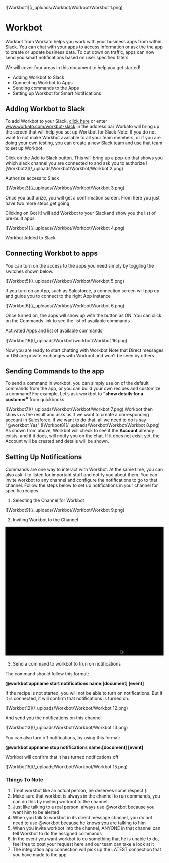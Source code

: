 ![Workbot1](/_uploads/Workbot/Workbot/Workbot 1.png)

# Workbot 

Workbot from Workato helps you work with your business apps from within Slack. You can chat with your apps to access information or ask the the app to create or update business data. To cut down on traffic, apps can now send you smart notifications based on user specified filters.

We will cover four areas in this document to help you get started!
* Adding Workbot to Slack
* Connecting Workbot to Apps
* Sending commands to the Apps
* Setting up Workbot for Smart Notifications

## Adding Workbot to Slack
To add Workbot to your Slack, [click here](https://www.workato.com/workbot-slack) or enter www.workato.com/workbot-slack in the address bar
Workato will bring up the screen that will help you set up Workbot for Slack
Note: If you do not want to not make Workbot available to all your team members, or if you are doing your own testing, you can create a new Slack team and use that team to set up Workbot.

Click on the Add to Slack button. This will bring up a pop-up that shows you which slack channel you are connected to and ask you to authorize
![Workbot2](/_uploads/Workbot/Workbot/Workbot 2.png)

Authorize access to Slack

![Workbot3](/_uploads/Workbot/Workbot/Workbot 3.png)

Once you authorize, you will get a confirmation screen. From here you just have two more steps get going


Clicking on Got it! will add Workbot to your Slackand show you the list of pre-built apps

![Workbot4](/_uploads/Workbot/Workbot/Workbot 4.png)

Workbot Added to Slack
                                           
## Connecting Workbot to apps                                        
You can turn on the access to the apps you need simply by toggling the switches shown below.

![Workbot5](/_uploads/Workbot/Workbot/Workbot 5.png)

If you turn on an App, such as Salesforce, a connection screen will pop up and guide you to connect to the right App instance

![Workbot6](/_uploads/Workbot/Workbot/Workbot 6.png)

Once turned on, the apps will show up with the button as ON. You can click on the Commands link to see the list of available commands

Activated Apps and list of available commands

![Workbot16](/_uploads/Workbot/workbot/Workbot 16.png)

Now you are ready to start chatting with Workbot
Note that Direct messages or DM are private exchanges with Workbot and won’t be seen by others


## Sending Commands to the app
To send a command in workbot, you can simply use on of the default commands from the app, or you can build your own recipes and customize a command! For example,  Let’s ask workbot to **"show details for a customer"** from quickbooks

![Workbot7](/_uploads/Workbot/Workbot/Workbot 7.png)
Workbot then shows us the result and asks us if we want to create a corresponding account in Salesforce. if we want to do that, all we need to do is say "@workbot Yes" 
![Workbot8](/_uploads/Workbot/Workbot/Workbot 8.png)
As shown from above, Workbot will check to see if the **Account** already exists, and if it does, will notify you on the chat. If it does not exisit yet, the Account will be created and details will be shown. 


## Setting Up Notifications
Commands are one way to interact with Workbot. At the same time, you can also ask it to listen for important stuff and notify you about them. You can invite workbot to any channel and configure the notifications to go to that channel. Follow the steps below to set up notifications in your channel for specific recipes

1. Selecting the Channel for Workbot

  ![Workbot9](/_uploads/Workbot/Workbot/Workbot 9.png)

2. Inviting Workbot to the Channel

  ![Workbot10](/_uploads/Workbot/workbot/workbot-adding-channel.gif)

3. Send a command to workbot to trun on notifications
  
  The command should follow this format: 
  
  **@workbot appname start notifications name:\[document] [event]**
  
  If the recipe is not started, you will not be able to turn on notifications. But if it is connected, it will confirm that notifications is turned on.

  ![Workbot12](/_uploads/Workbot/Workbot/Workbot 12.png)

  And send you the notifications on this channel

  ![Workbot13](/_uploads/Workbot/Workbot/Workbot 13.png)

  You can also turn off notifications, by using this format: 
  
  **@workbot appname stop notifications name:\[document] [event]**
  
  Workbot will confirm that it has turned notifications off

  ![Workbot15](/_uploads/Workbot/Workbot/Workbot 15.png)

### Things To Note

1. Treat workbot like an actual person, he deserves some respect (:
2. Make sure that workbot is always in the channel to run commands, you can do this by inviting workbot to the channel
3. Just like talking to a real person, always use @workbot because you want him to be alerted
4. When you talk to workbot in its direct message channel, you do not need to use @workbot because he knows you are talking to him
5. When you invite workbot into the channel, ANYONE in that channel can tell Workbot to do the assigned commands
6. In the event you want workbot to do something that he is unable to do, feel free to post your request here and our team can take a look at it 
7. The integration app connection will pick up the LATEST connection that you have made to the app

